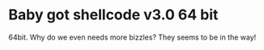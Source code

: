 # Baby got shellcode v3.0 64 bit
64bit.
Why do we even needs more bizzles?
They seems to be in the way!
